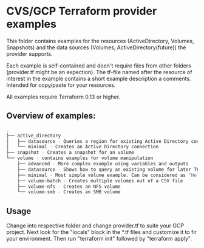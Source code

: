# CVS/GCP Terraform provider examples

This folder contains examples for the resources (ActiveDirectory, Volumes, Snapshots) and
the data sources (Volumes, ActiveDirectory(future)) the provider supports.

Each example is self-contained and doen't require files from other folders (provider.tf
might be an expection). The tf-file named after the resource of interest in the example
contains a short example description a comments. Intended for copy/paste for your resources.

All examples require Terraform 0.13 or higher.

## Overview of examples:

```bash
.
├── active_directory
│   ├── datasource - Queries a region for existing Active Directory connection
│   └── minimal - Creates an Active Directory connection
├── snapshot - Creates a snapshot for an volume
└── volume - contains examples for volume manipulation
    ├── advanced - More complex example using variables and outputs
    ├── datasource - Shows how to query an existing volume for later TF use
    ├── minimal - Most simple volume example. Can be considered as "Hello World"
    ├── volume-batch - Creates multiple volumes out of a CSV file
    ├── volume-nfs - Creates an NFS volume
    └── volume-smb - Creates an SMB volume
```

## Usage
Change into respective folder and change provider.tf to suite your GCP project. Next look for the "locals" block in the *.tf files and customize it to fir your environment. Then run "terraform init" followed by "terraform apply".